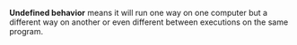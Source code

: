 **Undefined behavior** means it will run one way on one computer but a different way on another or even different between executions on the same program.